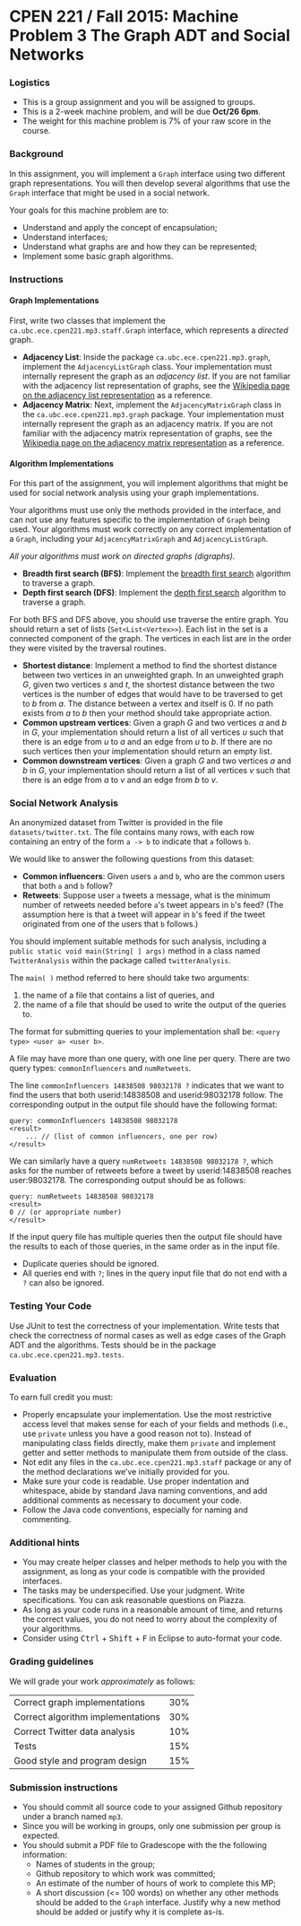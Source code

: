 **CPEN 221 / Fall 2015: Machine Problem 3**
The Graph ADT and Social Networks
===

### Logistics

+ This is a group assignment and you will be assigned to groups.
+ This is a 2-week machine problem, and will be due **Oct/26 6pm**.
+ The weight for this machine problem is 7% of your raw score in the course.

### Background

In this assignment, you will implement a `Graph` interface using two different graph representations. You will then develop several algorithms that use the `Graph` interface that might be used in a social network.

Your goals for this machine problem are to:
+ Understand and apply the concept of encapsulation;
+ Understand interfaces;
+ Understand what graphs are and how they can be represented;
+ Implement some basic graph algorithms.

### Instructions

#### Graph Implementations
First, write two classes that implement the `ca.ubc.ece.cpen221.mp3.staff.Graph` interface, which represents a _directed_ graph.
+ **Adjacency List**: Inside the package `ca.ubc.ece.cpen221.mp3.graph`, implement the `AdjacencyListGraph` class. Your implementation must internally represent the graph as an _adjacency list_. If you are not familiar with the adjacency list representation of graphs, see the [Wikipedia page on the adjacency list representation](https://en.wikipedia.org/wiki/Adjacency_list) as a reference.
+ **Adjacency Matrix**: Next, implement the `AdjacencyMatrixGraph` class in the `ca.ubc.ece.cpen221.mp3.graph` package. Your implementation must internally represent the graph as an adjacency matrix. If you are not familiar with the adjacency matrix representation of graphs, see the [Wikipedia page on the adjacency matrix representation](https://en.wikipedia.org/wiki/Adjacency_matrix) as a reference.

#### Algorithm Implementations
For this part of the assignment, you will implement algorithms that might be used for social network analysis using your graph implementations. 

Your algorithms must use only the methods provided in the interface, and can not use any features specific to the implementation of `Graph` being used. Your algorithms must work correctly on any correct implementation of a `Graph`, including your `AdjacencyMatrixGraph` and `AdjacencyListGraph`.

_All your algorithms must work on directed graphs (digraphs)._

+ **Breadth first search (BFS)**: Implement the [breadth first search](https://en.wikipedia.org/wiki/Breadth-first_search) algorithm to traverse a graph.
+ **Depth first search (DFS)**: Implement the [depth first search](https://en.wikipedia.org/wiki/Depth-first_search) algorithm to traverse a graph.

For both BFS and DFS above, you should use traverse the entire graph. You should return a set of lists (`Set<List<Vertex>>`). Each list in the set is a connected component of the graph. The vertices in each list are in the order they were visited by the traversal routines.

+ **Shortest distance**: Implement a method to find the shortest distance between two vertices in an unweighted graph. In an unweighted graph _G_, given two vertices _s_ and _t_, the shortest distance between the two vertices is the number of edges that would have to be traversed to get to _b_ from _a_. The distance between a vertex and itself is 0. If no path exists from _a_ to _b_ then your method should take appropriate action.
+ **Common upstream vertices**: Given a graph _G_ and two vertices _a_ and _b_ in _G_, your implementation should return a list of all vertices _u_ such that there is an edge from _u_ to _a_ and an edge from _u_ to _b_. If there are no such vertices then your implementation should return an empty list.
+ **Common downstream vertices**: Given a graph _G_ and two vertices _a_ and _b_ in _G_, your implementation should return a list of all vertices _v_ such that there is an edge from _a_ to _v_ and an edge from _b_ to _v_.  

### Social Network Analysis

An anonymized dataset from Twitter is provided in the file `datasets/twitter.txt`. The file contains many rows, with each row containing an entry of the form `a -> b` to indicate that `a` follows `b`.

We would like to answer the following questions from this dataset:
+ **Common influencers**: Given users `a` and `b`, who are the common users that both `a` and `b` follow?
+ **Retweets**: Suppose user `a` tweets a message, what is the minimum number of retweets needed before `a`'s tweet appears in `b`'s feed? (The assumption here is that a tweet will appear in `b`'s feed if the tweet originated from one of the users that `b` follows.)

You should implement suitable methods for such analysis, including a `public static void main(String[ ] args)` method in a class named `TwitterAnalysis` within the package called `twitterAnalysis`. 

The `main( )` method referred to here should take two arguments: 

1. the name of a file that contains a list of queries, and 
2. the name of a file that should be used to write the output of the queries to.

The format for submitting queries to your implementation shall be:
`<query type> <user a> <user b>`.

A file may have more than one query, with one line per query. There are two query types: `commonInfluencers` and `numRetweets`.

The line `commonInfluencers 14838508 98032178 ?` indicates that we want to find the users that both userid:14838508 and userid:98032178 follow. The corresponding output in the output file should have the following format:
```
query: commonInfluencers 14838508 98032178
<result>
	... // (list of common influencers, one per row)
</result>
```

We can similarly have a query `numRetweets 14838508 98032178 ?`, which asks for the number of retweets before a tweet by userid:14838508 reaches user:98032178. The corresponding output should be as follows:
```
query: numRetweets 14838508 98032178
<result>
0 // (or appropriate number)
</result>
```

If the input query file has multiple queries then the output file should have the results to each of those queries, in the same order as in the input file. 

+ Duplicate queries should be ignored. 
+ All queries end with `?`; lines in the query input file that do not end with a `?` can also be ignored.

### Testing Your Code
Use JUnit to test the correctness of your implementation. Write tests that check the correctness of normal cases as well as edge cases of the Graph ADT and the algorithms. Tests should be in the package `ca.ubc.ece.cpen221.mp3.tests`.

### Evaluation
To earn full credit you must:
+ Properly encapsulate your implementation. Use the most restrictive access level that makes sense for each of your fields and methods (i.e., use `private` unless you have a good reason not to). Instead of manipulating class fields directly, make them `private` and implement getter and setter methods to manipulate them from outside of the class. 
+ Not edit any files in the `ca.ubc.ece.cpen221.mp3.staff` package or any of the method declarations we’ve initially provided for you.
+ Make sure your code is readable. Use proper indentation and whitespace, abide by standard Java naming conventions, and add additional comments as necessary to document your code.
+ Follow the Java code conventions, especially for naming and commenting. 

### Additional hints
+ You may create helper classes and helper methods to help you with the assignment, as long as your code is compatible with the provided interfaces.
+ The tasks may be underspecified. Use your judgment. Write specifications. You can ask reasonable questions on Piazza.
+ As long as your code runs in a reasonable amount of time, and returns the correct values, you do not need to worry about the complexity of your algorithms.
+ Consider using <kbd>Ctrl</kbd> + <kbd>Shift</kbd> + <kbd>F</kbd> in Eclipse to auto-format your code.

### Grading guidelines
We will grade your work _approximately_ as follows:

<table>
	<tr><td>Correct graph implementations</td><td>30%</td></tr>
	<tr><td>Correct algorithm implementations</td><td>30%</td></tr>
	<tr><td>Correct Twitter data analysis</td><td>10%</td></tr>
	<tr><td>Tests</td><td>15%</td></tr>
	<tr><td>Good style and program design</td><td>15%</td></tr>
</table>

### Submission instructions

+ You should commit all source code to your assigned Github repository under a branch named `mp3`.
+ Since you will be working in groups, only one submission per group is expected.
+ You should submit a PDF file to Gradescope with the the following information:
	+ Names of students in the group;
	+ Github repository to which work was committed;
	+ An estimate of the number of hours of work to complete this MP;
	+ A short discussion (<= 100 words) on whether any other methods should be added to the `Graph` interface. Justify why a new method should be added or justify why it is complete as-is.